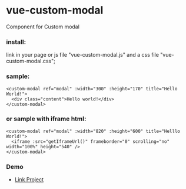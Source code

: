 # vue-custom-modal
Component for Custom modal

### install:
link in your page or js file "vue-custom-modal.js" and a css file "vue-custom-modal.css";

### sample:
```
<custom-modal ref="modal" :width="300" :height="170" title="Hello World!">
  <div class="content">Hello world!</div>
</custom-modal>
```

### or sample with iframe html:
```
<custom-modal ref="modal" :width="820" :height="600" title="Helllo World!">
  <iframe :src="getIframeUrl()" frameborder="0" scrolling="no" width="100%" height="540" />
</custom-modal>
```

### Demo
- [Link Project](https://trimasterweb.github.io/vue-custom-modal/)
